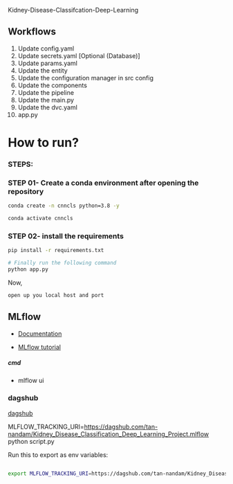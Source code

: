 Kidney-Disease-Classifcation-Deep-Learning

## Workflows

1. Update config.yaml
2. Update secrets.yaml [Optional (Database)]
3. Update params.yaml
4. Update the entity
5. Update the configuration manager in src config
6. Update the components
7. Update the pipeline
8. Update the main.py
9. Update the dvc.yaml
10. app.py


# How to run?
### STEPS:


### STEP 01- Create a conda environment after opening the repository

```bash
conda create -n cnncls python=3.8 -y
```

```bash
conda activate cnncls
``` 

### STEP 02- install the requirements

```bash
pip install -r requirements.txt
```

```bash
# Finally run the following command
python app.py
```

Now,
```bash
open up you local host and port
```






## MLflow

- [Documentation](https://mlflow.org/docs/latest/index.html)

- [MLflow tutorial](https://youtu.be/qdcHHrsXA48?si=bD5vDS60akNphkem)

##### cmd
- mlflow ui

### dagshub
[dagshub](https://dagshub.com/)

MLFLOW_TRACKING_URI=https://dagshub.com/tan-nandam/Kidney_Disease_Classification_Deep_Learning_Project.mlflow \
python script.py

Run this to export as env variables:

```bash

export MLFLOW_TRACKING_URI=https://dagshub.com/tan-nandam/Kidney_Disease_Classification_Deep_Learning_Project.mlflow

```
